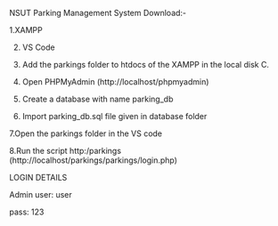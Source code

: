 NSUT Parking Management System
Download:-

1.XAMPP

2. VS Code

3. Add the parkings folder to htdocs of the XAMPP in the local disk C.

4. Open PHPMyAdmin (http://localhost/phpmyadmin)

5. Create a database with name parking_db

6. Import parking_db.sql file given in database folder

7.Open the parkings folder in the VS code

8.Run the script http:/parkings  (http://localhost/parkings/parkings/login.php)

LOGIN DETAILS

Admin
user: user

pass: 123
